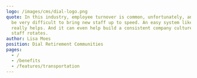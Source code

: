 ```yaml
---
logo: /images/cms/dial-logo.png
quote: In this industry, employee turnover is common, unfortunately, and it can
  be very difficult to bring new staff up to speed. An easy system like this
  really helps. And it can even help build a consistent company culture, even as
  staff rotates.
author: Lisa Moes
position: Dial Retirement Communities
pages:
  - /
  - /benefits
  - /features/transportation
---
```

